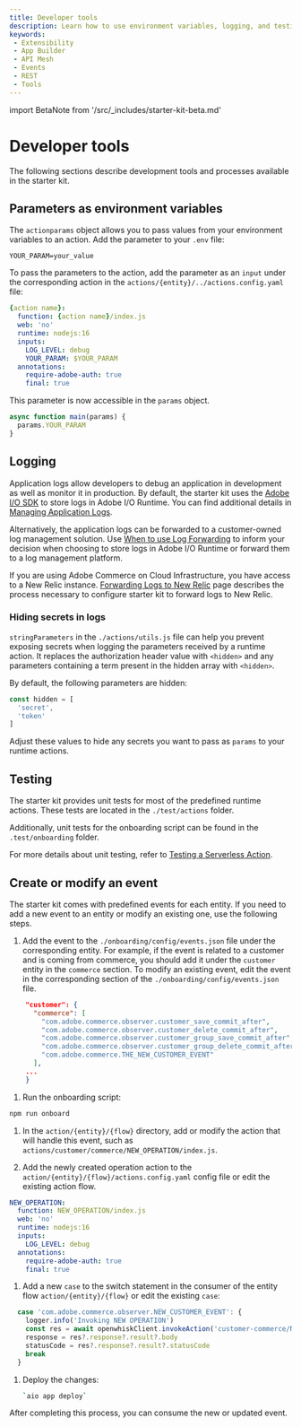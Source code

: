```yaml
---
title: Developer tools
description: Learn how to use environment variables, logging, and testing with the starter kit.
keywords:
 - Extensibility
 - App Builder
 - API Mesh
 - Events
 - REST
 - Tools
---
```


import BetaNote from '/src/_includes/starter-kit-beta.md'

<BetaNote />

# Developer tools

The following sections describe development tools and processes available in the starter kit.

## Parameters as environment variables

The `actionparams` object allows you to pass values from your environment variables to an action. Add the parameter to your `.env` file:

`YOUR_PARAM=your_value`

To pass the parameters to the action, add the parameter as an `input` under the corresponding action in the `actions/{entity}/../actions.config.yaml` file:

```yaml
{action name}:
  function: {action name}/index.js
  web: 'no'
  runtime: nodejs:16
  inputs:
    LOG_LEVEL: debug
    YOUR_PARAM: $YOUR_PARAM
  annotations:
    require-adobe-auth: true
    final: true
```

This parameter is now accessible in the `params` object.

```js
async function main(params) {
  params.YOUR_PARAM
}
```

## Logging

Application logs allow developers to debug an application in development as well as monitor it in production. By default, the starter kit uses the [Adobe I/O SDK](https://github.com/adobe/aio-sdk) to store logs in Adobe I/O Runtime. You can find additional details in [Managing Application Logs](https://developer.adobe.com/app-builder/docs/guides/application_logging/).

Alternatively, the application logs can be forwarded to a customer-owned log management solution. Use [When to use Log Forwarding](https://developer.adobe.com/app-builder/docs/guides/application_logging/#when-to-use-log-forwarding) to inform your decision when choosing to store logs in Adobe I/O Runtime or forward them to a log management platform.

If you are using Adobe Commerce on Cloud Infrastructure, you have access to a New Relic instance. [Forwarding Logs to New Relic](https://developer.adobe.com/app-builder/docs/guides/application_logging/new_relic/) page describes the process necessary to configure starter kit to forward logs to New Relic.

### Hiding secrets in logs

`stringParameters` in the `./actions/utils.js` file can help you prevent exposing secrets when logging the parameters received by a runtime action. It replaces the authorization header value with `<hidden>` and any parameters containing a term present in the hidden array with `<hidden>`.

By default, the following parameters are hidden:

```js
const hidden = [
  'secret',
  'token'
]
```

Adjust these values to hide any secrets you want to pass as `params` to your runtime actions.

## Testing

The starter kit provides unit tests for most of the predefined runtime actions. These tests are located in the `./test/actions` folder.

Additionally, unit tests for the onboarding script can be found in the `.test/onboarding` folder.

For more details about unit testing, refer to [Testing a Serverless Action](https://developer.adobe.com/app-builder/docs/resources/barcode-reader/test/).

## Create or modify an event

The starter kit comes with predefined events for each entity. If you need to add a new event to an entity or modify an existing one, use the following steps.

1. Add the event to the `./onboarding/config/events.json` file under the corresponding entity. For example, if the event is related to a customer and is coming from commerce, you should add it under the `customer` entity in the `commerce` section. To modify an existing event, edit the event in the corresponding section of the `./onboarding/config/events.json` file.
  
  ```json
      "customer": {
        "commerce": [
          "com.adobe.commerce.observer.customer_save_commit_after",
          "com.adobe.commerce.observer.customer_delete_commit_after",
          "com.adobe.commerce.observer.customer_group_save_commit_after",
          "com.adobe.commerce.observer.customer_group_delete_commit_after",
          "com.adobe.commerce.THE_NEW_CUSTOMER_EVENT"
        ],
      ...
      }
  ```

1. Run the onboarding script:

  ```bash
  npm run onboard
  ```

1. In the `action/{entity}/{flow}` directory, add or modify the action that will handle this event, such as `actions/customer/commerce/NEW_OPERATION/index.js`.

1. Add the newly created operation action to the `action/{entity}/{flow}/actions.config.yaml` config file or edit the existing action flow.

  ```yaml
  NEW_OPERATION:
    function: NEW_OPERATION/index.js
    web: 'no'
    runtime: nodejs:16
    inputs:
      LOG_LEVEL: debug
    annotations:
      require-adobe-auth: true
      final: true
  ```

1. Add a new `case` to the switch statement in the consumer of the entity flow `action/{entity}/{flow}` or edit the existing `case`:

  ```javascript
    case 'com.adobe.commerce.observer.NEW_CUSTOMER_EVENT': {
      logger.info('Invoking NEW OPERATION')
      const res = await openwhiskClient.invokeAction('customer-commerce/NEW_OPERATION', params.data.value)
      response = res?.response?.result?.body
      statusCode = res?.response?.result?.statusCode
      break
    }
  ```

1. Deploy the changes:

    ```bash
    `aio app deploy`
    ```

After completing this process, you can consume the new or updated event.
